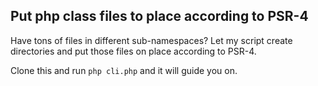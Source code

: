 ## Put php class files to place according to PSR-4 ##
Have tons of files in different sub-namespaces? Let my script create directories and put those files on place according to PSR-4.

Clone this and run `php cli.php` and it will guide you on.